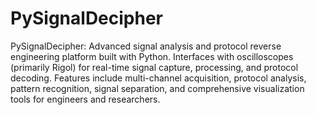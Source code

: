 # PySignalDecipher
 PySignalDecipher: Advanced signal analysis and protocol reverse engineering platform built with Python. Interfaces with oscilloscopes (primarily Rigol) for real-time signal capture, processing, and protocol decoding. Features include multi-channel acquisition, protocol analysis, pattern recognition, signal separation, and comprehensive visualization tools for engineers and researchers.
